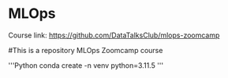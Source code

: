# MLOps

Course link: https://github.com/DataTalksClub/mlops-zoomcamp

#This is a repository MLOps Zoomcamp course

'''Python
conda create -n venv python=3.11.5
'''